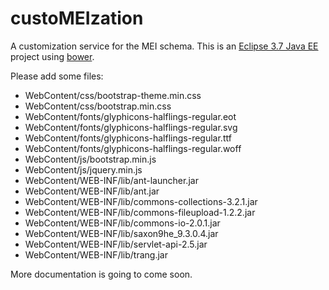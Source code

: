 custoMEIzation
==============

A customization service for the MEI schema. This is an [Eclipse 3.7 Java EE](http://www.eclipse.org/indigo/) project using [bower](http://bower.io/).

Please add some files:

* WebContent/css/bootstrap-theme.min.css
* WebContent/css/bootstrap.min.css
* WebContent/fonts/glyphicons-halflings-regular.eot
* WebContent/fonts/glyphicons-halflings-regular.svg
* WebContent/fonts/glyphicons-halflings-regular.ttf
* WebContent/fonts/glyphicons-halflings-regular.woff
* WebContent/js/bootstrap.min.js
* WebContent/js/jquery.min.js
* WebContent/WEB-INF/lib/ant-launcher.jar
* WebContent/WEB-INF/lib/ant.jar
* WebContent/WEB-INF/lib/commons-collections-3.2.1.jar
* WebContent/WEB-INF/lib/commons-fileupload-1.2.2.jar
* WebContent/WEB-INF/lib/commons-io-2.0.1.jar
* WebContent/WEB-INF/lib/saxon9he_9.3.0.4.jar
* WebContent/WEB-INF/lib/servlet-api-2.5.jar
* WebContent/WEB-INF/lib/trang.jar

More documentation is going to come soon.